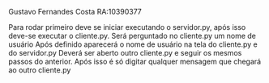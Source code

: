 Gustavo Fernandes Costa RA:10390377

Para rodar primeiro deve se iniciar executando o servidor.py, após isso deve-se executar o cliente.py.
Será perguntado no cliente.py um nome de usuário
Após definido aparecerá o nome de usuário na tela do cliente.py e do servidor.py
Deverá ser aberto outro cliente.py e seguir os mesmos passos do anterior.
Após isso é só digitar qualquer mensagem que chegará ao outro cliente.py

